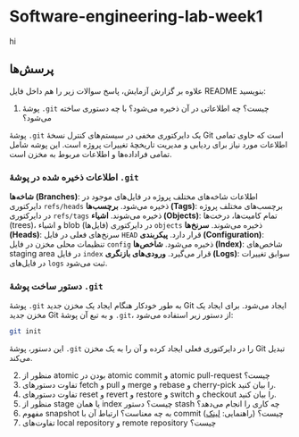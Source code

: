 # Software-engineering-lab-week1
hi

## پرسش‌ها
علاوه بر گزارش آزمایش، پاسخ سوالات زیر را هم داخل فایل README بنویسید:
1. پوشهٔ `.git` چیست؟ چه اطلاعاتی در آن ذخیره می‌شود؟ با چه دستوری ساخته می‌شود؟

پوشهٔ `.git` یک دایرکتوری مخفی در سیستم‌های کنترل نسخهٔ Git است که حاوی تمامی اطلاعات مورد نیاز برای ردیابی و مدیریت تاریخچهٔ تغییرات پروژه است. این پوشه شامل تمامی فراداده‌ها و اطلاعات مربوط به مخزن است.

### اطلاعات ذخیره شده در پوشهٔ `.git`
**شاخه‌ها (Branches)**: اطلاعات شاخه‌های مختلف پروژه در فایل‌های موجود در دایرکتوری `refs/heads` ذخیره می‌شود.
**برچسب‌ها (Tags)**: برچسب‌های مختلف پروژه در دایرکتوری `refs/tags` ذخیره می‌شوند.
**اشیاء (Objects)**: تمام کامیت‌‌ها، درخت‌ها (trees)، و اشیاء blob (فایل‌ها) در دایرکتوری `objects` ذخیره می‌شوند.
**سرنخ‌ها (Heads)**: سرنخ‌های فعلی در فایل `HEAD` قرار دارد.
**پیکربندی (Configuration)**: تنظیمات محلی مخزن در فایل `config` ذخیره می‌شود.
**شاخص‌ها (Index)**: شاخص‌های staging area در فایل `index` قرار می‌گیرد.
**ورودی‌های بازنگری (Logs)**: سوابق تغییرات در فایل‌های `logs` ثبت می‌شود.

### دستور ساخت پوشهٔ `.git`
پوشهٔ `.git` به طور خودکار هنگام ایجاد یک مخزن جدید Git ایجاد می‌شود. برای ایجاد یک مخزن جدید Git و به تبع آن پوشهٔ `.git`، از دستور زیر استفاده می‌شود:

```sh
git init
```

این دستور، پوشهٔ `.git` را در دایرکتوری فعلی ایجاد کرده و آن را به یک مخزن Git تبدیل می‌کند.

2. منظور از atomic بودن در atomic commit و atomic pull-request چیست؟
3. تفاوت دستورهای fetch و pull و merge و rebase و cherry-pick را بیان کنید.
4. تفاوت دستورهای reset و revert و restore و switch و checkout را بیان کنید.
5. منظور از stage یا همان index چیست؟ دستور stash چه کاری را انجام می‌دهد؟
6. مفهوم snapshot به چه معناست؟ ارتباط آن با commit چیست؟ (راهنمایی: [لینک](https://github.blog/2020-12-17-commits-are-snapshots-not-diffs/))
7. تفاوت‌های local repository و remote repository چیست؟